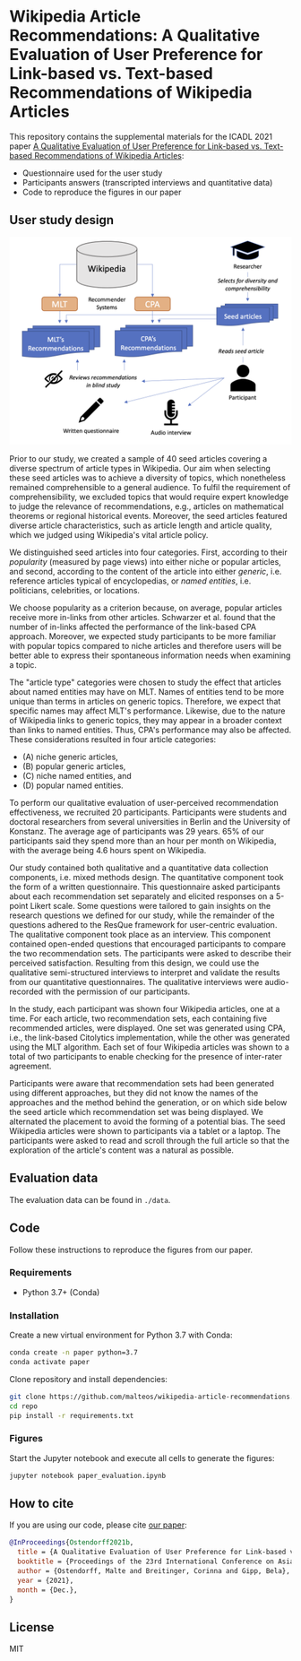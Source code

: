 # Wikipedia Article Recommendations: A Qualitative Evaluation of User Preference for Link-based vs. Text-based Recommendations of Wikipedia Articles

This repository contains the supplemental materials for the ICADL 2021 paper [A Qualitative Evaluation of User Preference for Link-based vs. Text-based Recommendations of Wikipedia Articles](https://arxiv.org/abs/2109.07791):
- Questionnaire used for the user study
- Participants answers (transcripted interviews and quantitative data)
- Code to reproduce the figures in our paper

## User study design

![Wikipedia Relations](https://github.com/malteos/wikipedia-article-recommendations/raw/main/study-design.png)

Prior to our study, we created a sample of 40 seed articles covering a diverse spectrum of article types in Wikipedia.
Our aim when selecting these seed articles was to achieve a diversity of topics, which nonetheless remained comprehensible to a general audience.
To fulfil the requirement of comprehensibility, we excluded topics that would require expert knowledge to judge the relevance of recommendations, e.g., articles on mathematical theorems or regional historical events.
Moreover, the seed articles featured diverse article characteristics, such as article length and article quality, which we judged using Wikipedia's vital article policy.

We distinguished seed articles into four categories.
First, according to their *popularity* (measured by page views) into either niche or popular articles, and second, according to the content of the article into either *generic*, i.e. reference articles typical of encyclopedias, or *named entities*, i.e. politicians, celebrities, or locations.

We choose popularity as a criterion because, on average, popular articles receive more in-links from other articles.
Schwarzer et al. found that the number of in-links affected the performance of the link-based CPA approach.
Moreover, we expected study participants to be more familiar with popular topics compared to niche articles and therefore users will be better able to express their spontaneous information needs when examining a topic.

The "article type" categories were chosen to study the effect that articles about named entities may have on MLT.
Names of entities tend to be more unique than terms in articles on generic topics. Therefore, we expect that specific names may affect MLT's performance.
Likewise, due to the nature of Wikipedia links to generic topics, they may appear in a broader context than links to named entities.
Thus, CPA's performance may also be affected.
These considerations resulted in four article categories:

- (A) niche generic articles,
- (B) popular generic articles,
- (C) niche named entities, and
- (D) popular named entities.

To perform our qualitative evaluation of user-perceived recommendation effectiveness, we recruited 20 participants.
Participants were students and doctoral researchers from several universities in Berlin and the University of Konstanz.
The average age of participants was 29 years.
65% of our participants said they spend more than an hour per month on Wikipedia, with the average being 4.6 hours spent on Wikipedia.

Our study contained both qualitative and a quantitative data collection components, i.e. mixed methods design. The quantitative component took the form of a written questionnaire.
This questionnaire asked participants about each recommendation set separately and elicited responses on a 5-point Likert scale.
Some questions were tailored to gain insights on the research questions we defined for our study, while the remainder of the questions adhered to the ResQue framework for user-centric evaluation.
The qualitative component took place as an interview.
This component contained open-ended questions that encouraged participants to compare the two recommendation sets.
The participants were asked to describe their perceived satisfaction.
Resulting from this design, we could use the qualitative semi-structured interviews to interpret and validate the results from our quantitative questionnaires.
The qualitative interviews were audio-recorded with the permission of our participants.

In the study, each participant was shown four Wikipedia articles, one at a time.
For each article, two recommendation sets, each containing five recommended articles, were displayed.
One set was generated using CPA, i.e., the link-based Citolytics implementation, while the other was generated using the MLT algorithm.
Each set of four Wikipedia articles was shown to a total of two participants to enable checking for the presence of inter-rater agreement.

Participants were aware that recommendation sets had been generated using different approaches, but they did not know the names of the approaches and the method behind the generation, or on which side below the seed article which recommendation set was being displayed. We alternated the placement to avoid the forming of a potential bias.
The seed Wikipedia articles were shown to participants via a tablet or a laptop.
The participants were asked to read and scroll through the full article so that the exploration of the article's content was a natural as possible.

## Evaluation data

The evaluation data can be found in `./data`.

## Code

Follow these instructions to reproduce the figures from our paper.

### Requirements

- Python 3.7+ (Conda)

### Installation

Create a new virtual environment for Python 3.7 with Conda:

```bash
conda create -n paper python=3.7
conda activate paper
```

Clone repository and install dependencies:

```bash
git clone https://github.com/malteos/wikipedia-article-recommendations.git repo
cd repo
pip install -r requirements.txt
```

### Figures

Start the Jupyter notebook and execute all cells to generate the figures:

```bash
jupyter notebook paper_evaluation.ipynb
```

## How to cite

If you are using our code, please cite [our paper](https://arxiv.org/abs/2109.07791):

```bibtex
@InProceedings{Ostendorff2021b,
  title = {A Qualitative Evaluation of User Preference for Link-based vs. Text-based Recommendations of Wikipedia Articles},
  booktitle = {Proceedings of the 23rd International Conference on Asia-Pacific Digital Libraries (ICADL 2021)},
  author = {Ostendorff, Malte and Breitinger, Corinna and Gipp, Bela},
  year = {2021},
  month = {Dec.},
}
```


## License

MIT
